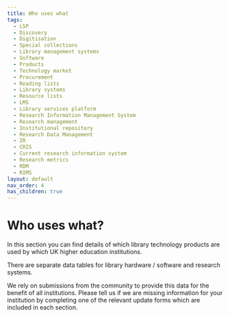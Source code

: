 ```yaml
---
title: Who uses what
tags:
  - LSP
  - Discovery
  - Digitisation
  - Special collections
  - Library management systems
  - Software
  - Products
  - Technology market
  - Procurement
  - Reading lists
  - Library systems
  - Resource lists
  - LMS
  - Library services platform
  - Research Information Management System
  - Research management
  - Institutional repository
  - Research Data Management
  - IR
  - CRIS
  - Current research information system
  - Research metrics
  - RDM
  - RIMS
layout: default
nav_order: 4
has_children: true
---
```

# Who uses what?

In this section you can find details of which library technology products are used by which UK higher education institutions. 

There are separate data tables for library hardware / software and research systems.

We rely on submissions from the community to provide this data for the benefit of all institutions. Please tell us if we are missing information for your institution by completing one of the relevant update forms which are included in each section.



[](https://docs.google.com/forms/d/e/1FAIpQLSfw8F_kyteM3i1ohJlKqyxhbLv60sOaIpMeBWnQpLBK8rFx3A/viewform)
